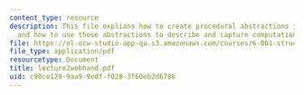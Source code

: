 ```yaml
---
content_type: resource
description: This file explians how to create procedural abstractions in a language,
  and how to use those abstractions to describe and capture computational processes.
file: https://ol-ocw-studio-app-qa.s3.amazonaws.com/courses/6-001-structure-and-interpretation-of-computer-programs-spring-2005/c90ce1299aa99edff0283f60eb2d6786_lecture2webhand.pdf
file_type: application/pdf
resourcetype: Document
title: lecture2webhand.pdf
uid: c90ce129-9aa9-9edf-f028-3f60eb2d6786
---
```

